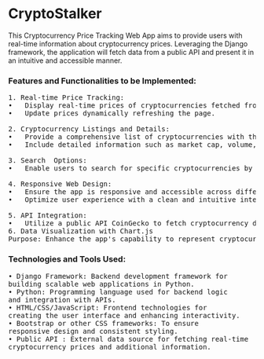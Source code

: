 <h1>CryptoStalker</h1>

<p>This Cryptocurrency Price Tracking Web App aims to provide users with real-time information about cryptocurrency prices. Leveraging the Django framework, the application will fetch data from a public API and present it in an intuitive and accessible manner.</p>

<h3>Features and Functionalities to be Implemented:</h3>
<pre>
1. Real-time Price Tracking:
•	Display real-time prices of cryptocurrencies fetched from a public API.
•	Update prices dynamically refreshing the page.<br>
2. Cryptocurrency Listings and Details:
•	Provide a comprehensive list of cryptocurrencies with their current prices.
•	Include detailed information such as market cap, volume, circulating supply, and price charts.<br>
3. Search  Options:
•	Enable users to search for specific cryptocurrencies by name or symbol.<br>
4. Responsive Web Design:
•	Ensure the app is responsive and accessible across different devices (desktops, tablets, smartphones).
•	Optimize user experience with a clean and intuitive interface.<br>
5. API Integration:
•	Utilize a public API CoinGecko to fetch cryptocurrency data.
6. Data Visualization with Chart.js
Purpose: Enhance the app's capability to represent cryptocurrency price data through interactive charts visually.
</pre>

<h3>Technologies and Tools Used:</h3>
<pre>• Django Framework: Backend development framework for 
building scalable web applications in Python.
• Python: Programming language used for backend logic 
and integration with APIs.
• HTML/CSS/JavaScript: Frontend technologies for 
creating the user interface and enhancing interactivity.
• Bootstrap or other CSS frameworks: To ensure 
responsive design and consistent styling.
• Public API : External data source for fetching real-time 
cryptocurrency prices and additional information.</pre>
